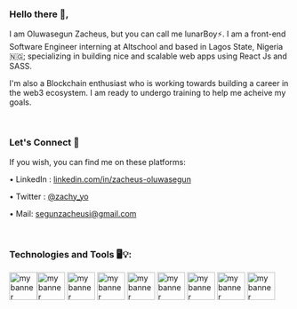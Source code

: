 ### Hello there 👋,
I am Oluwasegun Zacheus, but you can call me lunarBoy:zap:. I am a front-end Software Engineer interning at Altschool and based in Lagos State, Nigeria 🇳🇬; specializing in building nice and scalable web apps using React Js and SASS.

I'm also a Blockchain enthusiast who is working towards building a career in the web3 ecosystem. I am ready to undergo training to help me acheive my goals.

<br />

### Let's Connect 🤝
If you wish, you can find me on these platforms:



•	LinkedIn :  <a href="https://www.linkedin.com/mwlite/in/zacheus-oluwasegun-08890314b" target=”_blank” rel=”noreferrer”>linkedin.com/in/zacheus-oluwasegun</a>

•	Twitter : <a href="https://twitter.com/zachy_yo?t=ga8UmyuQ-LCCvLS_nWh1sg&s=09" target=”_blank” rel=”noreferrer”>@zachy_yo</a>

•	Mail: segunzacheusi@gmail.com

<br />

### Technologies and Tools 🖥️💡:


<!--![html](https://user-images.githubusercontent.com/64446063/153522065-986b73bf-51b8-434f-9206-0935e9f54138.png)
![react](https://user-images.githubusercontent.com/64446063/153524023-88e33833-278a-4790-a619-b36ea3ca6708.png)
![sass](https://user-images.githubusercontent.com/64446063/153524026-65759487-3bab-437e-a425-abf8a9a06dde.png)
![bootstrap](https://user-images.githubusercontent.com/64446063/153524029-d13202a6-fe6b-49b5-92e9-639c60be3bad.png)
![git](https://user-images.githubusercontent.com/64446063/153524031-62742242-61ba-460d-8ed4-7439523a4315.png)
![visual-studio-code](https://user-images.githubusercontent.com/64446063/153524032-cbc5be40-dd28-415c-8934-5db1a8779bb9.png)
![python](https://user-images.githubusercontent.com/64446063/153524035-c36c4916-180e-409d-80f5-0774f9bf9c04.png)
![css](https://user-images.githubusercontent.com/64446063/153524036-ccd5e73a-a173-42b7-a7d0-74fbf7312d4a.png)
![javascript](https://user-images.githubusercontent.com/64446063/153524037-72f4207b-5114-4f2f-82c8-059b0ff91cd2.png)
-->


<img src="https://user-images.githubusercontent.com/64446063/153522065-986b73bf-51b8-434f-9206-0935e9f54138.png" alt="my banner" height="50"><img src="https://user-images.githubusercontent.com/64446063/153524036-ccd5e73a-a173-42b7-a7d0-74fbf7312d4a.png" alt="my banner" height="50">
<img src="https://user-images.githubusercontent.com/64446063/153524037-72f4207b-5114-4f2f-82c8-059b0ff91cd2.png" alt="my banner" height="50">
<img src="https://user-images.githubusercontent.com/64446063/153524023-88e33833-278a-4790-a619-b36ea3ca6708.png" alt="my banner" height="50">
<img src="https://user-images.githubusercontent.com/64446063/153524026-65759487-3bab-437e-a425-abf8a9a06dde.png" alt="my banner" height="50">
<img src="https://user-images.githubusercontent.com/64446063/153524029-d13202a6-fe6b-49b5-92e9-639c60be3bad.png" alt="my banner" height="50">
<img src="https://user-images.githubusercontent.com/64446063/153524031-62742242-61ba-460d-8ed4-7439523a4315.png" alt="my banner" height="50">
<img src="https://user-images.githubusercontent.com/64446063/153524032-cbc5be40-dd28-415c-8934-5db1a8779bb9.png" alt="my banner" height="50">
<img src="https://user-images.githubusercontent.com/64446063/153524035-c36c4916-180e-409d-80f5-0774f9bf9c04.png" alt="my banner" height="50">





<!--
**zachyo/zachyo** is a ✨ _special_ ✨ repository because its `README.md` (this file) appears on your GitHub profile.

Here are some ideas to get you started:

- 🔭 I’m currently working on ...
- 🌱 I’m currently learning ...
- 👯 I’m looking to collaborate on ...
- 🤔 I’m looking for help with ...
- 💬 Ask me about ...
- 📫 How to reach me: ...
- 😄 Pronouns: ...
- ⚡ Fun fact: ...
- 🤝 Let's Connect 

-->
